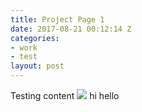 ```yaml
---
title: Project Page 1
date: 2017-08-21 00:12:14 Z
categories:
- work
- test
layout: post
---
```


Testing content <img src="http://freight.cargocollective.com/w/1778/q/94/i/429bb3f7c369695d24b67b30640e736c606cc3d1dbb6c0e34e434f3e1f058213/takeyour1.jpg"/> hi hello

[jekyll-docs]: https://jekyllrb.com/docs/home
[jekyll-gh]:   https://github.com/jekyll/jekyll
[jekyll-talk]: https://talk.jekyllrb.com/
